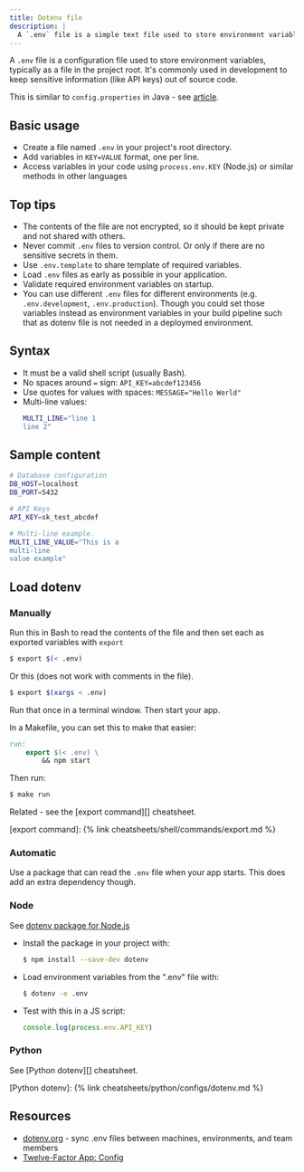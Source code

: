 ```yaml
---
title: Dotenv file
description: |
  A `.env` file is a simple text file used to store environment variables for an application.
---
```


A `.env` file is a configuration file used to store environment variables, typically as a file in the project root. It's commonly used in development to keep sensitive information (like API keys) out of source code. 

This is similar to `config.properties` in Java - see [article](https://www.baeldung.com/java-properties).


## Basic usage

- Create a file named `.env` in your project's root directory.
- Add variables in `KEY=VALUE` format, one per line. 
- Access variables in your code using `process.env.KEY` (Node.js) or similar methods in other languages

## Top tips

- The contents of the file are not encrypted, so it should be kept private and not shared with others.
- Never commit `.env` files to version control. Or only if there are no sensitive secrets in them.
- Use `.env.template` to share template of required variables.
- Load `.env` files as early as possible in your application.
- Validate required environment variables on startup.
- You can use different `.env` files for different environments (e.g. `.env.development`, `.env.production`). Though you could set those variables instead as environment variables in your build pipeline such that as dotenv file is not needed in a deploymed environment.

## Syntax

- It must be a valid shell script (usually Bash).
- No spaces around `=` sign: `API_KEY=abcdef123456`
- Use quotes for values with spaces: `MESSAGE="Hello World"`
- Multi-line values:
  ```sh
  MULTI_LINE="line 1
  line 2"
  ```

## Sample content

```sh
# Database configuration
DB_HOST=localhost
DB_PORT=5432

# API Keys
API_KEY=sk_test_abcdef

# Multi-line example.
MULTI_LINE_VALUE="This is a
multi-line
value example"
```

## Load dotenv

### Manually

Run this in Bash to read the contents of the file and then set each as exported variables with `export`

```sh
$ export $(< .env)
```

Or this (does not work with comments in the file).

```sh
$ export $(xargs < .env)
```

Run that once in a terminal window. Then start your app.

In a Makefile, you can set this to make that easier:

```Makefile
run:
	export $(< .env) \
		&& npm start
```

Then run:

```sh
$ make run
```

Related - see the [export command][] cheatsheet.

[export command]: {% link cheatsheets/shell/commands/export.md %}

### Automatic

Use a package that can read the `.env` file when your app starts. This does add an extra dependency though.

### Node

See [dotenv package for Node.js](https://www.npmjs.com/package/dotenv)

- Install the package in your project with:
    ```sh
    $ npm install --save-dev dotenv
    ```
- Load environment variables from the ".env" file with:
    ```sh
    $ dotenv -e .env
    ```
- Test with this in a JS script:
    ```js
    console.log(process.env.API_KEY)
    ```
    
### Python

See [Python dotenv][] cheatsheet.

[Python dotenv]: {% link cheatsheets/python/configs/dotenv.md %}

## Resources

- [dotenv.org](https://www.dotenv.org/) - sync .env files between machines, environments, and team members
- [Twelve-Factor App: Config](https://12factor.net/config)

